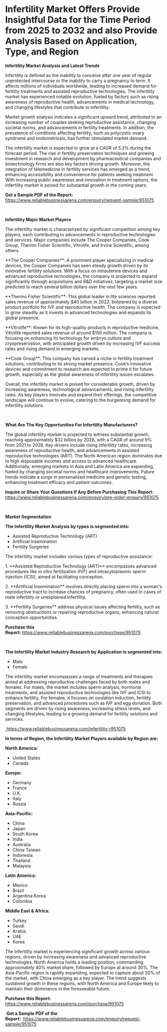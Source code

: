 <p><h1>Infertility Market Offers Provide Insightful Data for the Time Period from 2025 to 2032 and also Provide Analysis Based on Application, Type, and Region</h1></p><p><strong>Infertility Market Analysis and Latest Trends</strong></p>
<p><p>Infertility is defined as the inability to conceive after one year of regular unprotected intercourse or the inability to carry a pregnancy to term. It affects millions of individuals worldwide, leading to increased demand for fertility treatments and assisted reproductive technologies. The infertility market has experienced notable evolution, fueled by factors such as rising awareness of reproductive health, advancements in medical technology, and changing lifestyles that contribute to infertility.</p><p>Market growth analysis indicates a significant upward trend, attributed to an increasing number of couples seeking reproductive assistance, changing societal norms, and advancements in fertility treatments. In addition, the prevalence of conditions affecting fertility, such as polycystic ovary syndrome and endometriosis, has further stimulated market demand.</p><p>The infertility market is expected to grow at a CAGR of 5.3% during the forecast period. The rise in fertility preservation techniques and growing investment in research and development by pharmaceutical companies and biotechnology firms are also key factors driving growth. Moreover, the integration of telemedicine in fertility services has emerged as a trend, enhancing accessibility and convenience for patients seeking treatment. With increasing public awareness and innovation in treatment options, the infertility market is poised for substantial growth in the coming years.</p></p>
<p><strong>Get a Sample PDF of the Report:&nbsp;</strong> <a href="https://www.reliablebusinessarena.com/enquiry/request-sample/951075?utm_campaign=2981&utm_medium=2&utm_source=Github&utm_content=ia&utm_term=17042025&utm_id=infertility">https://www.reliablebusinessarena.com/enquiry/request-sample/951075</a></p>
<p>&nbsp;</p>
<p><strong>Infertility Major Market Players</strong></p>
<p><p>The infertility market is characterized by significant competition among key players, each contributing to advancements in reproductive technologies and services. Major companies include The Cooper Companies, Cook Group, Thermo Fisher Scientific, Vitrolife, and Irvine Scientific, among others.</p><p>**The Cooper Companies**: A prominent player specializing in medical devices, the Cooper Companies has seen steady growth driven by its innovative fertility solutions. With a focus on intrauterine devices and advanced reproductive technologies, the company is projected to expand significantly through acquisitions and R&D initiatives, targeting a market size predicted to reach several billion dollars over the next few years.</p><p>**Thermo Fisher Scientific**: This global leader in life sciences reported sales revenue of approximately $40 billion in 2022, bolstered by a diverse product portfolio for IVF and reproductive health. The company is expected to grow steadily as it invests in advanced technologies and expands its global presence.</p><p>**Vitrolife**: Known for its high-quality products in reproductive medicine, Vitrolife reported sales revenue of around $150 million. The company is focusing on enhancing its technology for embryo culture and cryopreservation, with anticipated growth driven by increasing IVF success rates and rising demand in emerging markets.</p><p>**Cook Group**: This company has carved a niche in fertility treatment solutions, contributing to its strong market presence. Cook’s innovative devices and commitment to research are expected to prime it for future growth, especially as the global awareness of infertility issues escalates.</p><p>Overall, the infertility market is poised for considerable growth, driven by increasing awareness, technological advancements, and rising infertility rates. As key players innovate and expand their offerings, the competitive landscape will continue to evolve, catering to the burgeoning demand for infertility solutions.</p></p>
<p>&nbsp;</p>
<p><strong>What Are The Key Opportunities For Infertility Manufacturers?</strong></p>
<p><p>The global infertility market is projected to witness substantial growth, reaching approximately $32 billion by 2028, with a CAGR of around 9% from 2021 to 2028. Key drivers include rising infertility rates, increasing awareness of reproductive health, and advancements in assisted reproductive technologies (ART). The North American region dominates due to high disposable incomes and access to advanced healthcare. Additionally, emerging markets in Asia and Latin America are expanding, fueled by changing societal norms and healthcare improvements. Future trends indicate a surge in personalized medicine and genetic testing, enhancing treatment efficacy and patient outcomes.</p></p>
<p><strong>Inquire or Share Your Questions If Any Before Purchasing This Report:</strong> <a href="https://www.reliablebusinessarena.com/enquiry/pre-order-enquiry/951075?utm_campaign=2981&utm_medium=2&utm_source=Github&utm_content=ia&utm_term=17042025&utm_id=infertility">https://www.reliablebusinessarena.com/enquiry/pre-order-enquiry/951075</a></p>
<p>&nbsp;</p>
<p><strong>Market Segmentation</strong></p>
<p><strong>The Infertility Market Analysis by types is segmented into:</strong></p>
<p><ul><li>Assisted Reproductive Technology (ART)</li><li>Artificial Insemination</li><li>Fertility Surgeries</li></ul></p>
<p><p>The infertility market includes various types of reproductive assistance: </p><p>1. **Assisted Reproductive Technology (ART)** encompasses advanced procedures like in vitro fertilization (IVF) and intracytoplasmic sperm injection (ICSI), aimed at facilitating conception. </p><p>2. **Artificial Insemination** involves directly placing sperm into a woman's reproductive tract to increase chances of pregnancy, often used in cases of male infertility or unexplained infertility.</p><p>3. **Fertility Surgeries** address physical issues affecting fertility, such as removing obstructions or repairing reproductive organs, enhancing natural conception opportunities.</p></p>
<p><strong>Purchase this Report:&nbsp;</strong><a href="https://www.reliablebusinessarena.com/purchase/951075?utm_campaign=2981&utm_medium=2&utm_source=Github&utm_content=ia&utm_term=17042025&utm_id=infertility">https://www.reliablebusinessarena.com/purchase/951075</a></p>
<p>&nbsp;</p>
<p><strong>The Infertility Market Industry Research by Application is segmented into:</strong></p>
<p><ul><li>Male</li><li>Female</li></ul></p>
<p><p>The infertility market encompasses a range of treatments and therapies aimed at addressing reproductive challenges faced by both males and females. For males, the market includes sperm analysis, hormonal treatments, and assisted reproductive technologies like IVF and ICSI to enhance fertility. For females, it focuses on ovulation induction, fertility preservation, and advanced procedures such as IVF and egg donation. Both segments are driven by rising awareness, increasing stress levels, and changing lifestyles, leading to a growing demand for fertility solutions and services.</p></p>
<p><a href="https://www.reliablebusinessarena.com/infertility-r951075?utm_campaign=2981&utm_medium=2&utm_source=Github&utm_content=ia&utm_term=17042025&utm_id=infertility">&nbsp;https://www.reliablebusinessarena.com/infertility-r951075</a></p>
<p><strong>In terms of Region, the Infertility Market Players available by Region are:</strong></p>
<p>
    <p> <strong> North America: </strong>
        <ul>
            <li>United States</li>
            <li>Canada</li>
        </ul>
        </p> 
    <p> <strong> Europe: </strong>
        <ul>
            <li>Germany</li>
            <li>France</li>
            <li>U.K.</li>
            <li>Italy</li>
            <li>Russia</li>
        </ul>
        </p> 
    <p> <strong> Asia-Pacific: </strong>
        <ul>
            <li>China</li>
            <li>Japan</li>
            <li>South Korea</li>
            <li>India</li>
            <li>Australia</li>
            <li>China Taiwan</li>
            <li>Indonesia</li>
            <li>Thailand</li>
            <li>Malaysia</li>
        </ul>
        </p> 
    <p> <strong> Latin America: </strong>
        <ul>
            <li>Mexico</li>
            <li>Brazil</li>
            <li>Argentina Korea</li>
            <li>Colombia</li>
        </ul>
        </p> 
    <p> <strong> Middle East & Africa: </strong>
        <ul>
            <li>Turkey</li>
            <li>Saudi</li>
            <li>Arabia</li>
            <li>UAE</li>
            <li>Korea</li>
        </ul>
    </p>
    </p>
<p><p>The infertility market is experiencing significant growth across various regions, driven by increasing awareness and advanced reproductive technologies. North America holds a leading position, commanding approximately 40% market share, followed by Europe at around 30%. The Asia-Pacific region is rapidly expanding, expected to capture about 20% of the market, with China emerging as a key player. The trend suggests sustained growth in these regions, with North America and Europe likely to maintain their dominance in the foreseeable future.</p></p>
<p><strong>Purchase this Report: </strong><a href="https://www.reliablebusinessarena.com/purchase/951075?utm_campaign=2981&utm_medium=2&utm_source=Github&utm_content=ia&utm_term=17042025&utm_id=infertility">https://www.reliablebusinessarena.com/purchase/951075</a></p>
<p>&nbsp;<strong>Get a Sample PDF of the Report:&nbsp;&nbsp;</strong><a href="https://www.reliablebusinessarena.com/enquiry/request-sample/951075?utm_campaign=2981&utm_medium=2&utm_source=Github&utm_content=ia&utm_term=17042025&utm_id=infertility">https://www.reliablebusinessarena.com/enquiry/request-sample/951075</a></p>
<p><strong></strong></p>
<p><p></p><p></p><p></p></p>